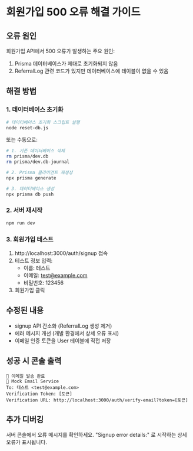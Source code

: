 # 회원가입 500 오류 해결 가이드

## 오류 원인
회원가입 API에서 500 오류가 발생하는 주요 원인:
1. Prisma 데이터베이스가 제대로 초기화되지 않음
2. ReferralLog 관련 코드가 있지만 데이터베이스에 테이블이 없을 수 있음

## 해결 방법

### 1. 데이터베이스 초기화
```bash
# 데이터베이스 초기화 스크립트 실행
node reset-db.js
```

또는 수동으로:
```bash
# 1. 기존 데이터베이스 삭제
rm prisma/dev.db
rm prisma/dev.db-journal

# 2. Prisma 클라이언트 재생성
npx prisma generate

# 3. 데이터베이스 생성
npx prisma db push
```

### 2. 서버 재시작
```bash
npm run dev
```

### 3. 회원가입 테스트
1. http://localhost:3000/auth/signup 접속
2. 테스트 정보 입력:
   - 이름: 테스트
   - 이메일: test@example.com
   - 비밀번호: 123456
3. 회원가입 클릭

## 수정된 내용
- signup API 간소화 (ReferralLog 생성 제거)
- 에러 메시지 개선 (개발 환경에서 상세 오류 표시)
- 이메일 인증 토큰을 User 테이블에 직접 저장

## 성공 시 콘솔 출력
```
📧 이메일 발송 완료
📧 Mock Email Service
To: 테스트 <test@example.com>
Verification Token: [토큰]
Verification URL: http://localhost:3000/auth/verify-email?token=[토큰]
```

## 추가 디버깅
서버 콘솔에서 오류 메시지를 확인하세요. 
"Signup error details:" 로 시작하는 상세 오류가 표시됩니다.